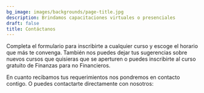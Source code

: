 ```yaml
---
bg_image: images/backgrounds/page-title.jpg
description: Brindamos capacitaciones virtuales o presenciales
draft: false
title: Contáctanos
---
```


Completa el formulario para inscribirte a cualquier curso y escoge el horario que más te convenga. También nos puedes dejar tus sugerencias sobre nuevos cursos que quisieras que se aperturen o puedes inscribirte al curso gratuito de Finanzas para no Financieros.

En cuanto recibamos tus requerimientos nos pondremos en contacto contigo. O puedes contactarte directamente con nosotros:

